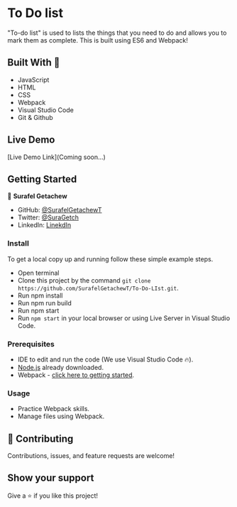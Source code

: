 # To Do list

"To-do list" is used to lists the things that you need to do and allows you to mark them as complete.
This is built using ES6 and Webpack!

## Built With 🔨

- JavaScript
- HTML
- CSS
- Webpack
- Visual Studio Code
- Git & Github

## Live Demo

[Live Demo Link](Coming soon...)

## Getting Started

👤 **Surafel Getachew**

- GitHub: [@SurafelGetachewT](https://github.com/SurafelGetachewT)
- Twitter: [@SuraGetch](https://twitter.com/SuraGetch)
- LinkedIn: [LinekdIn](https://www.linkedin.com/in/surafel-getachew-80155b187/)

### Install

To get a local copy up and running follow these simple example steps.

- Open terminal
- Clone this project by the command `git clone https://github.com/SurafelGetachewT/To-Do-LIst.git`.
- Run npm install
- Run npm run build
- Run npm start
- Run `npm start` in your local browser or using Live Server in Visual Studio Code.

### Prerequisites

- IDE to edit and run the code (We use Visual Studio Code 🔥).
- [Node.js](https://nodejs.org/en/download/) already downloaded.
- Webpack - [click here to getting started](https://webpack.js.org/guides/getting-started/).

### Usage

- Practice Webpack skills.
- Manage files using Webpack.

## 🤝 Contributing

Contributions, issues, and feature requests are welcome!

## Show your support

Give a ⭐️ if you like this project!
